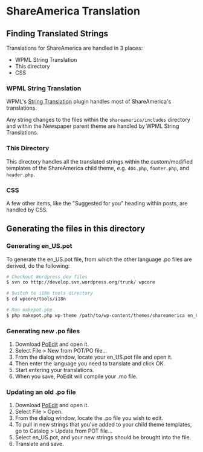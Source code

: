 # ShareAmerica Translation

## Finding Translated Strings

Translations for ShareAmerica are handled in 3 places:

  * WPML String Translation
  * This directory
  * CSS

### WPML String Translation

WPML's [String Translation](https://wpml.org/documentation/getting-started-guide/string-translation/) plugin handles most of ShareAmerica's translations.

Any string changes to the files within the ```shareamerica/includes``` directory and within the Newspaper parent theme are handled by WPML String Translations.

### This Directory

This directory handles all the translated strings within the custom/modified templates of the ShareAmerica child theme, e.g. ```404.php```, ```footer.php```, and ```header.php```.

### CSS

A few other items, like the "Suggested for you" heading within posts, are handled by CSS.

## Generating the files in this directory

### Generating en_US.pot

To generate the en_US.pot file, from which the other language .po files are derived, do the following:

```bash
# Checkout Wordpress dev files
$ svn co http://develop.svn.wordpress.org/trunk/ wpcore

# Switch to i18n tools directory
$ cd wpcore/tools/i18n

# Run makepot.php
$ php makepot.php wp-theme /path/to/wp-content/themes/shareamerica en_US.pot
```

### Generating new .po files

1. Download [PoEdit](https://poedit.net/) and open it.
2. Select File > New from POT/PO file...
3. From the dialog window, locate your en_US.pot file and open it.
4. Then enter the language you need to translate and click OK.
5. Start entering your translations.
6. When you save, PoEdit will compile your .mo file.

### Updating an old .po file

1. Download [PoEdit](https://poedit.net/) and open it.
2. Select File > Open.
3. From the dialog window, locate the .po file you wish to edit.
4. To pull in new strings that you've added to your child theme templates, go to Catalog > Update from POT file...
5. Select en_US.pot, and your new strings should be brought into the file.
6. Translate and save.
